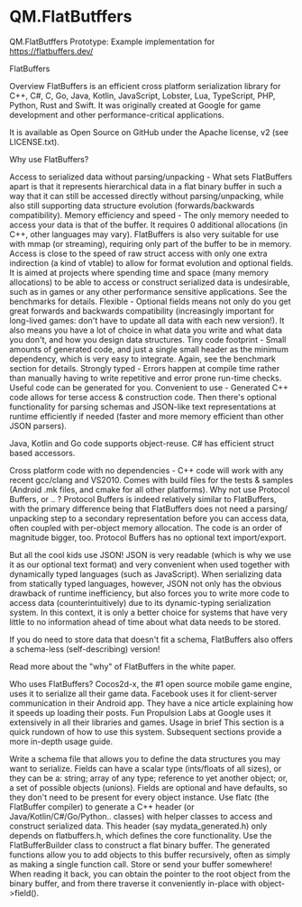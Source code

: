 # QM.FlatButffers
QM.FlatButffers Prototype: Example implementation for https://flatbuffers.dev/

FlatBuffers

Overview
FlatBuffers is an efficient cross platform serialization library for C++, C#, C, Go, Java, Kotlin, JavaScript, Lobster, Lua, TypeScript, PHP, Python, Rust and Swift. It was originally created at Google for game development and other performance-critical applications.

It is available as Open Source on GitHub under the Apache license, v2 (see LICENSE.txt).

Why use FlatBuffers?

Access to serialized data without parsing/unpacking - What sets FlatBuffers apart is that it represents hierarchical data in a flat binary buffer in such a way that it can still be accessed directly without parsing/unpacking, while also still supporting data structure evolution (forwards/backwards compatibility).
Memory efficiency and speed - The only memory needed to access your data is that of the buffer. It requires 0 additional allocations (in C++, other languages may vary). FlatBuffers is also very suitable for use with mmap (or streaming), requiring only part of the buffer to be in memory. Access is close to the speed of raw struct access with only one extra indirection (a kind of vtable) to allow for format evolution and optional fields. It is aimed at projects where spending time and space (many memory allocations) to be able to access or construct serialized data is undesirable, such as in games or any other performance sensitive applications. See the benchmarks for details.
Flexible - Optional fields means not only do you get great forwards and backwards compatibility (increasingly important for long-lived games: don't have to update all data with each new version!). It also means you have a lot of choice in what data you write and what data you don't, and how you design data structures.
Tiny code footprint - Small amounts of generated code, and just a single small header as the minimum dependency, which is very easy to integrate. Again, see the benchmark section for details.
Strongly typed - Errors happen at compile time rather than manually having to write repetitive and error prone run-time checks. Useful code can be generated for you.
Convenient to use - Generated C++ code allows for terse access & construction code. Then there's optional functionality for parsing schemas and JSON-like text representations at runtime efficiently if needed (faster and more memory efficient than other JSON parsers).

Java, Kotlin and Go code supports object-reuse. C# has efficient struct based accessors.

Cross platform code with no dependencies - C++ code will work with any recent gcc/clang and VS2010. Comes with build files for the tests & samples (Android .mk files, and cmake for all other platforms).
Why not use Protocol Buffers, or .. ?
Protocol Buffers is indeed relatively similar to FlatBuffers, with the primary difference being that FlatBuffers does not need a parsing/ unpacking step to a secondary representation before you can access data, often coupled with per-object memory allocation. The code is an order of magnitude bigger, too. Protocol Buffers has no optional text import/export.

But all the cool kids use JSON!
JSON is very readable (which is why we use it as our optional text format) and very convenient when used together with dynamically typed languages (such as JavaScript). When serializing data from statically typed languages, however, JSON not only has the obvious drawback of runtime inefficiency, but also forces you to write more code to access data (counterintuitively) due to its dynamic-typing serialization system. In this context, it is only a better choice for systems that have very little to no information ahead of time about what data needs to be stored.

If you do need to store data that doesn't fit a schema, FlatBuffers also offers a schema-less (self-describing) version!

Read more about the "why" of FlatBuffers in the white paper.

Who uses FlatBuffers?
Cocos2d-x, the #1 open source mobile game engine, uses it to serialize all their game data.
Facebook uses it for client-server communication in their Android app. They have a nice article explaining how it speeds up loading their posts.
Fun Propulsion Labs at Google uses it extensively in all their libraries and games.
Usage in brief
This section is a quick rundown of how to use this system. Subsequent sections provide a more in-depth usage guide.

Write a schema file that allows you to define the data structures you may want to serialize. Fields can have a scalar type (ints/floats of all sizes), or they can be a: string; array of any type; reference to yet another object; or, a set of possible objects (unions). Fields are optional and have defaults, so they don't need to be present for every object instance.
Use flatc (the FlatBuffer compiler) to generate a C++ header (or Java/Kotlin/C#/Go/Python.. classes) with helper classes to access and construct serialized data. This header (say mydata_generated.h) only depends on flatbuffers.h, which defines the core functionality.
Use the FlatBufferBuilder class to construct a flat binary buffer. The generated functions allow you to add objects to this buffer recursively, often as simply as making a single function call.
Store or send your buffer somewhere!
When reading it back, you can obtain the pointer to the root object from the binary buffer, and from there traverse it conveniently in-place with object->field().

